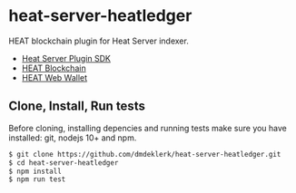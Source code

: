 # heat-server-heatledger

HEAT blockchain plugin for Heat Server indexer.

- [Heat Server Plugin SDK](https://github.com/heatcrypto/heat-server-sdk)
- [HEAT Blockchain](https://heatledger.com)
- [HEAT Web Wallet](https://heatwallet.com)

## Clone, Install, Run tests

Before cloning, installing depencies and running tests make sure you have installed: git, nodejs 10+ and npm.

```bash
$ git clone https://github.com/dmdeklerk/heat-server-heatledger.git
$ cd heat-server-heatledger
$ npm install
$ npm run test
```